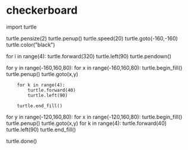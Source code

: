# checkerboard
import turtle

turtle.pensize(2)
turtle.penup()
turtle.speed(20)
turtle.goto(-160,-160)
turtle.color("black")

for i in range(4):
    turtle.forward(320)
    turtle.left(90)
    turtle.pendown()

for y in range(-160,160,80):
    for x in range(-160,160,80):
        turtle.begin_fill()
        turtle.penup()
        turtle.goto(x,y)
        

        for k in range(4):
            turtle.forward(40)
            turtle.left(90)

        turtle.end_fill()       

for y in range(-120,160,80):
    for x in range(-120,160,80):
        turtle.begin_fill()
        turtle.penup()
        turtle.goto(x,y)
        for k in range(4):
            turtle.forward(40)
            turtle.left(90)
        turtle.end_fill()   

turtle.done()
